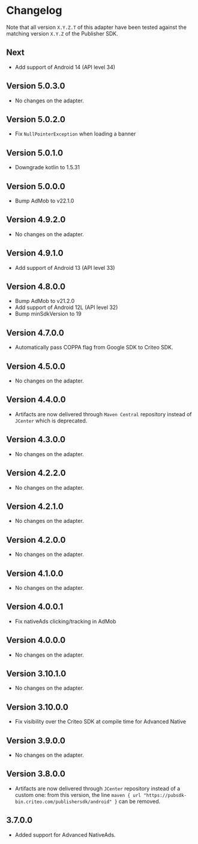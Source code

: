 # Changelog

Note that all version `X.Y.Z.T` of this adapter have been tested against the matching version
`X.Y.Z` of the Publisher SDK.

## Next
* Add support of Android 14 (API level 34)

## Version 5.0.3.0
* No changes on the adapter.

## Version 5.0.2.0
* Fix `NullPointerException` when loading a banner

## Version 5.0.1.0
* Downgrade kotlin to 1.5.31

## Version 5.0.0.0
* Bump AdMob to v22.1.0

## Version 4.9.2.0
* No changes on the adapter.

## Version 4.9.1.0
* Add support of Android 13 (API level 33)

## Version 4.8.0.0
* Bump AdMob to v21.2.0
* Add support of Android 12L (API level 32)
* Bump minSdkVersion to 19

## Version 4.7.0.0
* Automatically pass COPPA flag from Google SDK to Criteo SDK.

## Version 4.5.0.0
* No changes on the adapter.

## Version 4.4.0.0
* Artifacts are now delivered through `Maven Central` repository instead of `JCenter` which is
  deprecated.

## Version 4.3.0.0
* No changes on the adapter.

## Version 4.2.2.0
* No changes on the adapter.

## Version 4.2.1.0
* No changes on the adapter.

## Version 4.2.0.0
* No changes on the adapter.

## Version 4.1.0.0 
* No changes on the adapter.

## Version 4.0.0.1
* Fix nativeAds clicking/tracking in AdMob

## Version 4.0.0.0
* No changes on the adapter.

## Version 3.10.1.0

* No changes on the adapter.
 
## Version 3.10.0.0

* Fix visibility over the Criteo SDK at compile time for Advanced Native

## Version 3.9.0.0

* No changes on the adapter.

## Version 3.8.0.0

* Artifacts are now delivered through `JCenter` repository instead of a custom one: from this
version, the line `maven { url "https://pubsdk-bin.criteo.com/publishersdk/android" }` can be
removed.

## 3.7.0.0

* Added support for Advanced NativeAds.
